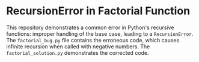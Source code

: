 # RecursionError in Factorial Function

This repository demonstrates a common error in Python's recursive functions: improper handling of the base case, leading to a `RecursionError`. The `factorial_bug.py` file contains the erroneous code, which causes infinite recursion when called with negative numbers. The `factorial_solution.py` demonstrates the corrected code.